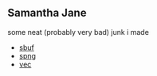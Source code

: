 ## Samantha Jane

some neat (probably very bad) junk i made

- [sbuf](https://sjdobesh.github.io/sbuf/html/index.html)
- [spng](https://sjdobesh.github.io/spng/html/index.html)
- [vec](https://sjdobesh.github.io/vec/html/index.html)
